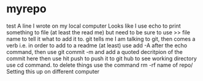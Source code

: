 # myrepo
test
A line I wrote on my local computer
Looks like I use echo to print something to  file (at least the read me) but need to be sure to use >> file name to tell it what to add it to.
git tells me I am talking to git, then comes a verb i.e. in order to add to a readme (at least) use add -A after the echo command, then use git commit -m and add a quoted decritpion of the commit here then use hit push to push it to git hub
to see working directory use cd command. to delete things use the command rm -rf name of repo/
Setting this up on different computer
